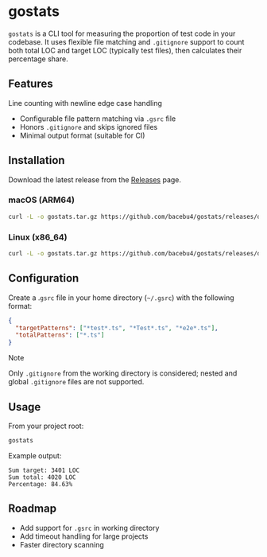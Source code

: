 # gostats

`gostats` is a CLI tool for measuring the proportion of test code in your codebase. It uses flexible file matching and `.gitignore` support to count both total LOC and target LOC (typically test files), then calculates their percentage share.

## Features

Line counting with newline edge case handling

- Configurable file pattern matching via `.gsrc` file
- Honors `.gitignore` and skips ignored files
- Minimal output format (suitable for CI)

## Installation

Download the latest release from the [Releases](https://github.com/bacebu4/gostats/releases) page.

### macOS (ARM64)

```sh
curl -L -o gostats.tar.gz https://github.com/bacebu4/gostats/releases/download/v0.0.1/gostats-v0.0.1-darwin-arm64.tar.gz && tar -xzf gostats.tar.gz && mv gostats /usr/local/bin/
```

### Linux (x86_64)

```sh
curl -L -o gostats.tar.gz https://github.com/bacebu4/gostats/releases/download/v0.0.1/gostats-v0.0.1-linux-amd64.tar.gz && tar -xzf gostats.tar.gz && mv gostats /usr/local/bin/
```

## Configuration

Create a .`gsrc` file in your home directory (`~/.gsrc`) with the following format:

```json
{
  "targetPatterns": ["*test*.ts", "*Test*.ts", "*e2e*.ts"],
  "totalPatterns": ["*.ts"]
}
```

> [!NOTE]
> Only `.gitignore` from the working directory is considered; nested and global `.gitignore` files are not supported.

## Usage

From your project root:

```bash
gostats
```

Example output:

```
Sum target: 3401 LOC
Sum total: 4020 LOC
Percentage: 84.63%
```

## Roadmap

- Add support for `.gsrc` in working directory
- Add timeout handling for large projects
- Faster directory scanning

